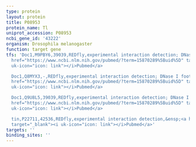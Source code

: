 ```yaml
---
type: protein
layout: protein
title: P08953
protein_name: Tl
uniprot_accession: P08953
ncbi_gene_id: '43222'
organism: Drosophila melanogaster
function: target gene
tfs: 'Doc1,M9PBY6,39039,REDfly,experimental interaction detection; DNase I footprinting,&ensp;<a
  href="https://www.ncbi.nlm.nih.gov/pubmed/?term=15870289%5Buid%5D" target="_blank"><i
  uk-icon="icon: link"></i>Pubmed</a>

  Doc1,Q8MYX3,-,REDfly,experimental interaction detection; DNase I footprinting,&ensp;<a
  href="https://www.ncbi.nlm.nih.gov/pubmed/?term=15870289%5Buid%5D" target="_blank"><i
  uk-icon="icon: link"></i>Pubmed</a>

  Doc1,Q9U8L5,39039,REDfly,experimental interaction detection; DNase I footprinting,&ensp;<a
  href="https://www.ncbi.nlm.nih.gov/pubmed/?term=15870289%5Buid%5D" target="_blank"><i
  uk-icon="icon: link"></i>Pubmed</a>

  tin,P22711,42536,REDfly,experimental interaction detection,&ensp;<a href="https://www.ncbi.nlm.nih.gov/pubmed/?term=15870289%5Buid%5D"
  target="_blank"><i uk-icon="icon: link"></i>Pubmed</a>'
targets: ''
binding_sites: ''
---
```


